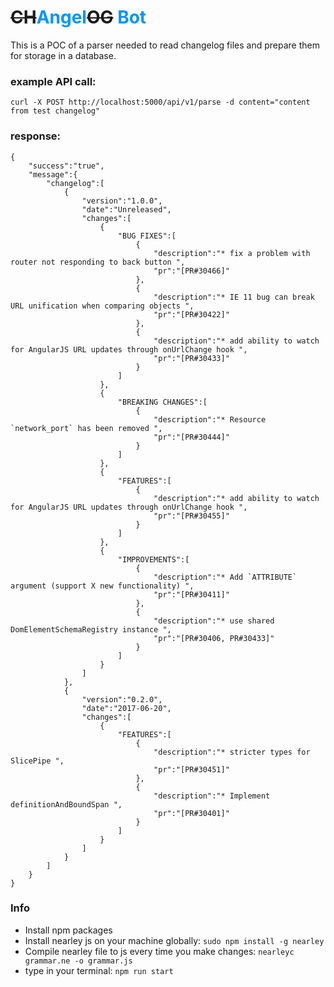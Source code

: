 # ~~CH~~<strong style="color: #0095ff">Angel</strong>~~OG~~ <strong style="color: #0095ff">Bot</strong>

This is a POC of a parser needed to read changelog files and prepare them for storage in a database.

### example API call:
`curl -X POST http://localhost:5000/api/v1/parse -d content="content from test changelog"`

### response: 
```
{
    "success":"true",
    "message":{
        "changelog":[
            {
                "version":"1.0.0",
                "date":"Unreleased",
                "changes":[
                    {
                        "BUG FIXES":[
                            {
                                "description":"* fix a problem with router not responding to back button ",
                                "pr":"[PR#30466]"
                            },
                            {
                                "description":"* IE 11 bug can break URL unification when comparing objects ",
                                "pr":"[PR#30422]"
                            },
                            {
                                "description":"* add ability to watch for AngularJS URL updates through onUrlChange hook ",
                                "pr":"[PR#30433]"
                            }
                        ]
                    },
                    {
                        "BREAKING CHANGES":[
                            {
                                "description":"* Resource `network_port` has been removed ",
                                "pr":"[PR#30444]"
                            }
                        ]
                    },
                    {
                        "FEATURES":[
                            {
                                "description":"* add ability to watch for AngularJS URL updates through onUrlChange hook ",
                                "pr":"[PR#30455]"
                            }
                        ]
                    },
                    {
                        "IMPROVEMENTS":[
                            {
                                "description":"* Add `ATTRIBUTE` argument (support X new functionality) ",
                                "pr":"[PR#30411]"
                            },
                            {
                                "description":"* use shared DomElementSchemaRegistry instance ",
                                "pr":"[PR#30406, PR#30433]"
                            }
                        ]
                    }
                ]
            },
            {
                "version":"0.2.0",
                "date":"2017-06-20",
                "changes":[
                    {
                        "FEATURES":[
                            {
                                "description":"* stricter types for SlicePipe ",
                                "pr":"[PR#30451]"
                            },
                            {
                                "description":"* Implement definitionAndBoundSpan ",
                                "pr":"[PR#30401]"
                            }
                        ]
                    }
                ]
            }
        ]
    }
}
```
### Info
* Install npm packages
* Install nearley js on your machine globally:
`sudo npm install -g nearley`
* Compile nearley file to js every time you make changes:
`nearleyc grammar.ne -o grammar.js`
* type in your terminal: 
`npm run start`
